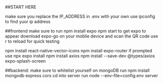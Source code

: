 ##START HERE

make sure you replace the IP_ADDRESS in .env with your own
use ipconfig to find yuor ip address

##frontend
make sure to run npm install expo
npm start to get expo to appear
download expo-go on your moblie device and scan the QR code
use r to reload for quick testing

npm install react-native-vector-icons
npm install expo-router
if prompted use npx expo install 
npm install axios
npm install --save-dev @types/axios
expo-splash-screen

##backend:
make sure to whitelist yourself on mongoDB
run npm install mongodb express cors
cd into server
run node --env-file=config.env server